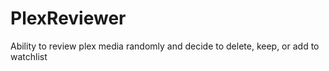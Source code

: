 # PlexReviewer
Ability to review plex media randomly and decide to delete, keep, or add to watchlist
